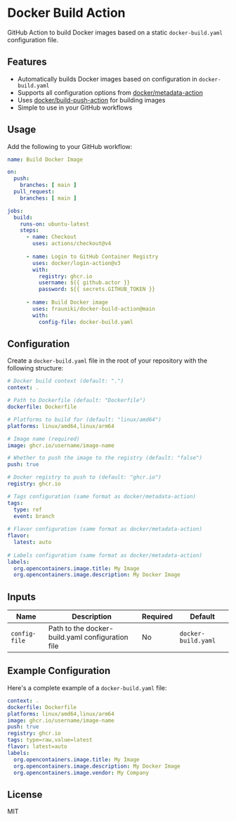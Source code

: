 # Docker Build Action

GitHub Action to build Docker images based on a static `docker-build.yaml` configuration file.

## Features

- Automatically builds Docker images based on configuration in `docker-build.yaml`
- Supports all configuration options from [docker/metadata-action](https://github.com/docker/metadata-action)
- Uses [docker/build-push-action](https://github.com/docker/build-push-action) for building images
- Simple to use in your GitHub workflows

## Usage

Add the following to your GitHub workflow:

```yaml
name: Build Docker Image

on:
  push:
    branches: [ main ]
  pull_request:
    branches: [ main ]

jobs:
  build:
    runs-on: ubuntu-latest
    steps:
      - name: Checkout
        uses: actions/checkout@v4
      
      - name: Login to GitHub Container Registry
        uses: docker/login-action@v3
        with:
          registry: ghcr.io
          username: ${{ github.actor }}
          password: ${{ secrets.GITHUB_TOKEN }}
      
      - name: Build Docker image
        uses: frauniki/docker-build-action@main
        with:
          config-file: docker-build.yaml
```

## Configuration

Create a `docker-build.yaml` file in the root of your repository with the following structure:

```yaml
# Docker build context (default: ".")
context: .

# Path to Dockerfile (default: "Dockerfile")
dockerfile: Dockerfile

# Platforms to build for (default: "linux/amd64")
platforms: linux/amd64,linux/arm64

# Image name (required)
image: ghcr.io/username/image-name

# Whether to push the image to the registry (default: "false")
push: true

# Docker registry to push to (default: "ghcr.io")
registry: ghcr.io

# Tags configuration (same format as docker/metadata-action)
tags:
  type: ref
  event: branch
  
# Flavor configuration (same format as docker/metadata-action)
flavor:
  latest: auto
  
# Labels configuration (same format as docker/metadata-action)
labels:
  org.opencontainers.image.title: My Image
  org.opencontainers.image.description: My Docker Image
```

## Inputs

| Name | Description | Required | Default |
|------|-------------|----------|---------|
| `config-file` | Path to the docker-build.yaml configuration file | No | `docker-build.yaml` |

## Example Configuration

Here's a complete example of a `docker-build.yaml` file:

```yaml
context: .
dockerfile: Dockerfile
platforms: linux/amd64,linux/arm64
image: ghcr.io/username/image-name
push: true
registry: ghcr.io
tags: type=raw,value=latest
flavor: latest=auto
labels:
  org.opencontainers.image.title: My Image
  org.opencontainers.image.description: My Docker Image
  org.opencontainers.image.vendor: My Company
```

## License

MIT
